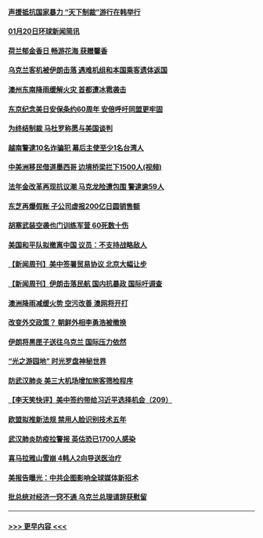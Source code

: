 #### [声援抵抗国家暴力 “天下制裁”游行在韩举行](../pages/prog202/a102756254.md?t=01200611) 
#### [01月20日环球新闻简讯](../pages/prog202/a102756238.md?t=01200611) 
#### [荷兰郁金香日 畅游花海 获赠馨香](../pages/prog202/a102756214.md?t=01200611) 
#### [乌克兰客机被伊朗击落 遇难机组和本国乘客遗体返国](../pages/prog202/a102756182.md?t=01200611) 
#### [澳州东南降雨缓解火灾 首都遭冰雹袭击](../pages/prog202/a102756172.md?t=01200611) 
#### [东京纪念美日安保条约60周年 安倍呼吁同盟更牢固](../pages/prog202/a102756150.md?t=01200611) 
#### [为终结制裁 马杜罗称愿与美国谈判](../pages/prog202/a102756060.md?t=01200611) 
#### [越南警逮10名诈骗犯 幕后主使至少1名台湾人](../pages/prog202/a102756030.md?t=01200611) 
#### [中美洲移民借道墨西哥 边境桥梁拦下1500人(视频)](../pages/prog202/a102756017.md?t=01200611) 
#### [法年金改革再现抗议潮 马克龙险遭包围 警逮逾59人](../pages/prog202/a102755953.md?t=01200611) 
#### [东芝再爆假账 子公司虚报200亿日圆销售额](../pages/prog202/a102755949.md?t=01200611) 
#### [胡塞武装空袭也门训练军营 60死数十伤](../pages/prog202/a102755921.md?t=01200611) 
#### [美国和平队拟撤离中国 议员：不支持战略敌人](../pages/prog202/a102755896.md?t=01200611) 
#### [【新闻周刊】美中签署贸易协议  北京大幅让步](../pages/prog202/a102755893.md?t=01200611) 
#### [【新闻周刊】伊朗击落民航 国内抗暴政 国际吁调查](../pages/prog202/a102755773.md?t=01200611) 
#### [澳洲降雨减缓火势 空污改善 澳网将开打](../pages/prog202/a102755661.md?t=01200611) 
#### [改变外交政策？ 朝鲜外相李勇浩被撤换](../pages/prog202/a102755817.md?t=01200611) 
#### [伊朗将黑匣子送往乌克兰 国际压力依然](../pages/prog202/a102755784.md?t=01200611) 
#### [“光之游园地” 时光罗盘神秘世界](../pages/prog202/a102755744.md?t=01200611) 
#### [防武汉肺炎 美三大机场增加旅客筛检程序](../pages/prog202/a102755752.md?t=01200611) 
#### [【李天笑快评】美中签约带给习近平选择机会（209）](../pages/prog202/a102755709.md?t=01200611) 
#### [欧盟拟推新法规  禁用人脸识别技术五年](../pages/prog202/a102755658.md?t=01200611) 
#### [武汉肺炎防疫拉警报 英估恐已1700人感染](../pages/prog202/a102755639.md?t=01200611) 
#### [喜马拉雅山雪崩 4韩人2向导送医治疗](../pages/prog202/a102755429.md?t=01200611) 
#### [美报告曝光：中共企图影响全球媒体新招术](../pages/prog202/a102755535.md?t=01200611) 
#### [批总统对经济一窍不通 乌克兰总理请辞获慰留](../pages/prog202/a102755361.md?t=01200611) 

----
#### [ >>> 更早内容 <<< ](../indexes/prog202-earlier.md)
